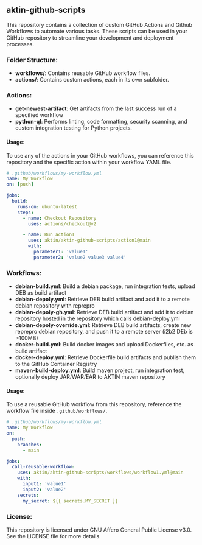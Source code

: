 ## aktin-github-scripts
This repository contains a collection of custom GitHub Actions and Github Workflows to automate various tasks. These scripts can be used in your GitHub repository to streamline your development and deployment processes.

### Folder Structure:

- **workflows/**: Contains reusable GitHub workflow files.
- **actions/**: Contains custom actions, each in its own subfolder.

### Actions:

- **get-newest-artifact**: Get artifacts from the last success run of a specified workflow
- **python-ql**: Performs linting, code formatting, security scanning, and custom integration testing for Python projects.

#### Usage:

To use any of the actions in your GitHub workflows, you can reference this repository and the specific action within your workflow YAML file.

```yaml
# .github/workflows/my-workflow.yml
name: My Workflow
on: [push]

jobs:
  build:
    runs-on: ubuntu-latest
    steps:
      - name: Checkout Repository
        uses: actions/checkout@v2

      - name: Run action1
        uses: aktin/aktin-github-scripts/action1@main
        with:
          parameter1: 'value1'
          parameter2: 'value2 value3 value4'
```

### Workflows:

- **debian-build.yml**: Build a debian package, run integration tests, upload DEB as build artifact
- **debian-depoly.yml**: Retrieve DEB build artifact and add it to a remote debian repository with reprepro
- **debian-depoly-gh.yml**: Retrieve DEB build artifact and add it to debian repository hosted in the repository which calls debian-deploy.yml
- **debian-depoly-override.yml**: Retrieve DEB build artifacts, create new reprepro debian repository, and push it to a remote server (i2b2 DEb is >100MB)
- **docker-build.yml**: Build docker images and upload Dockerfiles, etc. as build artifact
- **docker-deploy.yml**: Retrieve Dockerfile build artifacts and publish them to the GitHub Container Registry
- **maven-build-deploy.yml**: Build maven project, run integration test, optionally deploy JAR/WAR/EAR to AKTIN maven repository

#### Usage:

To use a reusable GitHub workflow from this repository, reference the workflow file inside `.github/workflows/`.

```yaml
# .github/workflows/my-workflow.yml
name: My Workflow
on:
  push:
    branches:
      - main

jobs:
  call-reusable-workflow:
    uses: aktin/aktin-github-scripts/workflows/workflow1.yml@main
    with:
      input1: 'value1'
      input2: 'value2'
    secrets:
      my_secret: ${{ secrets.MY_SECRET }}
```

### License:

This repository is licensed under GNU Affero General Public License v3.0. See the LICENSE file for more details.
